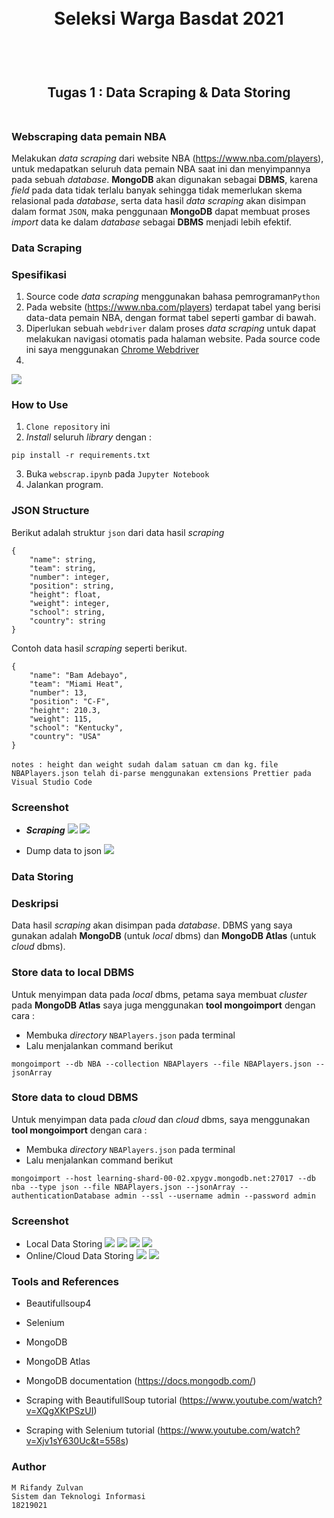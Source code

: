 <h1 align="center">
  <br>
  Seleksi Warga Basdat 2021
  <br>
  <br>
</h1>

<h2 align="center">
  <br>
  Tugas 1 : Data Scraping & Data Storing
  <br>
  <br>
</h2>


### **Webscraping data pemain NBA**
Melakukan *data scraping* dari website NBA (https://www.nba.com/players), untuk medapatkan seluruh data pemain NBA saat ini dan menyimpannya pada sebuah *database*. **MongoDB** akan digunakan sebagai **DBMS**, karena *field* pada data tidak terlalu banyak sehingga tidak memerlukan skema relasional pada *database*, serta data hasil *data scraping* akan disimpan dalam format `JSON`, maka penggunaan **MongoDB** dapat membuat proses *import* data ke dalam *database* sebagai **DBMS** menjadi lebih efektif.  


### Data Scraping
### Spesifikasi
1. Source code *data scraping* menggunakan bahasa pemrograman`Python` 
2. Pada website (https://www.nba.com/players) terdapat tabel yang berisi data-data pemain NBA, dengan format tabel seperti gambar di bawah.
3. Diperlukan sebuah `webdriver` dalam proses *data scraping* untuk dapat melakukan navigasi otomatis pada halaman website. Pada source code ini saya menggunakan [Chrome Webdriver](https://chromedriver.chromium.org/downloads)
4. 


![](Data%20Scraping/screenshot/nba_com_players.jpg)

### How to Use
1. `Clone repository` ini
2. *Install* seluruh *library* dengan :

```
pip install -r requirements.txt
```
3. Buka `webscrap.ipynb` pada `Jupyter Notebook`
4. Jalankan program.



### JSON Structure
Berikut adalah struktur `json` dari data hasil *scraping*

```
{
    "name": string,
    "team": string,
    "number": integer,
    "position": string,
    "height": float,
    "weight": integer,
    "school": string,
    "country": string
}

```
Contoh data hasil *scraping* seperti berikut.
```
{
    "name": "Bam Adebayo",
    "team": "Miami Heat",
    "number": 13,
    "position": "C-F",
    "height": 210.3,
    "weight": 115,
    "school": "Kentucky",
    "country": "USA"
}
```

`notes : height dan weight sudah dalam satuan cm dan kg.`
`file NBAPlayers.json telah di-parse menggunakan extensions Prettier pada Visual Studio Code `

### Screenshot
- __*Scraping*__
![](/Data%20Scraping/screenshot/scraping_1.png)
![](/Data%20Scraping/screenshot/scraping_2.png)

- Dump data to json
![](/Data%20Scraping/screenshot/scraping_3.png)

### Data Storing

### Deskripsi
Data hasil *scraping* akan disimpan pada *database*. DBMS yang saya gunakan adalah __MongoDB__ (untuk *local* dbms) dan __MongoDB Atlas__ (untuk *cloud* dbms).



### Store data to local DBMS
Untuk menyimpan data pada *local*  dbms, petama saya membuat *cluster* pada __MongoDB Atlas__ saya juga menggunakan __tool mongoimport__ dengan cara : 
- Membuka *directory* `NBAPlayers.json` pada terminal
- Lalu menjalankan command berikut
```
mongoimport --db NBA --collection NBAPlayers --file NBAPlayers.json --jsonArray

```
### Store data to cloud DBMS
Untuk menyimpan data pada *cloud* dan *cloud* dbms, saya menggunakan __tool mongoimport__ dengan cara : 
- Membuka *directory* `NBAPlayers.json` pada terminal
- Lalu menjalankan command berikut
```
mongoimport --host learning-shard-00-02.xpygv.mongodb.net:27017 --db nba --type json --file NBAPlayers.json --jsonArray --authenticationDatabase admin --ssl --username admin --password admin

```


### Screenshot
- Local Data Storing
![](/Data%20Storing/screenshot/storingLocal_1.png)
![](/Data%20Storing/screenshot/storingLocal_2.png)
![](/Data%20Storing/screenshot/storingLocal_3.png)
![](/Data%20Storing/screenshot/storingLocal_4.png)
- Online/Cloud Data Storing
![](/Data%20Storing/screenshot/storingCloud_1.png)
![](/Data%20Storing/screenshot/storingCloud_2.png)


### Tools and References
- Beautifullsoup4
- Selenium
- MongoDB
- MongoDB Atlas

- MongoDB documentation (https://docs.mongodb.com/)
- Scraping with BeautifullSoup tutorial (https://www.youtube.com/watch?v=XQgXKtPSzUI)
- Scraping with Selenium tutorial (https://www.youtube.com/watch?v=Xjv1sY630Uc&t=558s)


### Author
```
M Rifandy Zulvan
Sistem dan Teknologi Informasi
18219021
```
